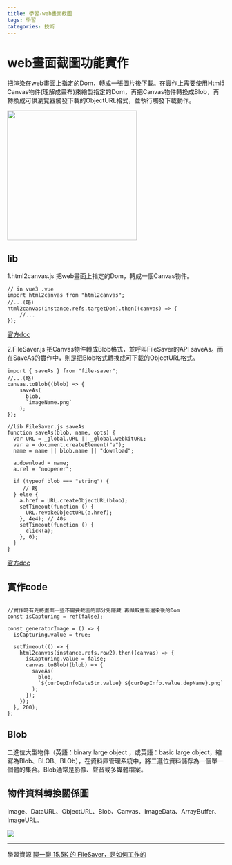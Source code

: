 ```yaml
---
title: 學習-web畫面截圖
tags: 學習
categories: 技術 
--- 
```

# web畫面截圖功能實作
把渲染在web畫面上指定的Dom，轉成一張圖片後下載。在實作上需要使用Html5 Canvas物件(理解成畫布)來繪製指定的Dom，再把Canvas物件轉換成Blob，再轉換成可供瀏覽器觸發下載的ObjectURL格式，並執行觸發下載動作。

<!-- more --> 

<img src='https://i.imgur.com/kp0HP5v.png' width='300'/>


## lib
1.html2canvas.js
把web畫面上指定的Dom，轉成一個Canvas物件。

```javascript=
// in vue3 .vue
import html2canvas from "html2canvas";
//...(略)
html2canvas(instance.refs.targetDom).then((canvas) => {
    //...
});

```
[官方doc](https://www.npmjs.com/package/html2canvas)

2.FileSaver.js
把Canvas物件轉成Blob格式，並呼叫FileSaver的API saveAs。而在SaveAs的實作中，則是把Blob格式轉換成可下載的ObjectURL格式。
```javascript=
import { saveAs } from "file-saver";
//...(略)
canvas.toBlob((blob) => {
    saveAs(
      blob,
      `imageName.png`
    );
});

```

```javascript=
//lib FileSaver.js saveAs
function saveAs(blob, name, opts) {
  var URL = _global.URL || _global.webkitURL;
  var a = document.createElement("a");
  name = name || blob.name || "download";

  a.download = name;
  a.rel = "noopener";

  if (typeof blob === "string") {
     // 略
  } else {
    a.href = URL.createObjectURL(blob);
    setTimeout(function () {
      URL.revokeObjectURL(a.href);
    }, 4e4); // 40s
    setTimeout(function () {
      click(a);
    }, 0);
  }
}

```

[官方doc](https://github.com/eligrey/FileSaver.js)

## 實作code
```javascript=

//實作時有先將畫面一些不需要截圖的部分先隱藏 再擷取重新選染後的Dom
const isCapturing = ref(false);

const generatorImage = () => {
  isCapturing.value = true; 

  setTimeout(() => {
    html2canvas(instance.refs.row2).then((canvas) => {
      isCapturing.value = false;
      canvas.toBlob((blob) => {
        saveAs(
          blob,
          `${curDepInfoDateStr.value} ${curDepInfo.value.depName}.png`
        );
      });
    });
  }, 200);
};

```

## Blob
二進位大型物件（英語：binary large object ，或英語：basic large object，縮寫為Blob、BLOB、BLOb），在資料庫管理系統中，將二進位資料儲存為一個單一個體的集合。Blob通常是影像、聲音或多媒體檔案。

## 物件資料轉換關係圖
Image、DataURL、ObjectURL、Blob、Canvas、ImageData、ArrayBuffer、ImageURL。


<img src='https://p3-juejin.byteimg.com/tos-cn-i-k3u1fbpfcp/112c6956ee734162bccebae8547ec061~tplv-k3u1fbpfcp-zoom-1.image'/>

---
學習資源
[聊一聊 15.5K 的 FileSaver，是如何工作的](https://www.gushiciku.cn/pl/gmpt/zh-tw)




